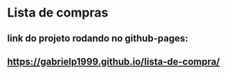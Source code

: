 # Lista de compras
## link do projeto rodando no github-pages:
## https://gabrielp1999.github.io/lista-de-compra/
